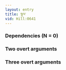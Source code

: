 ```yaml
---
layout: entry
title: སྙལ་
vid: Hill:0641
---
```

### Dependencies (N = 0)


### Two overt arguments


### Three overt arguments
